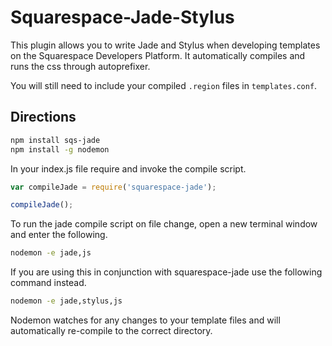 # Squarespace-Jade-Stylus

This plugin allows you to write Jade and Stylus when developing templates on the Squarespace Developers Platform. It automatically compiles and runs the css through autoprefixer.

You will still need to include your compiled ```.region``` files in ```templates.conf```.

## Directions

```sh
npm install sqs-jade
npm install -g nodemon
```

In your index.js file require and invoke the compile script.

```js
var compileJade = require('squarespace-jade');

compileJade();
```

To run the jade compile script on file change, open a new terminal window and enter the following.

```sh
nodemon -e jade,js
```
If you are using this in conjunction with squarespace-jade use the following command instead.

```sh
nodemon -e jade,stylus,js
```

Nodemon watches for any changes to your template files and will automatically re-compile to the correct directory.